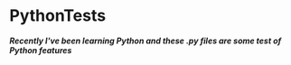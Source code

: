 # PythonTests
***Recently I've been learning Python and these .py files are some test of Python features***
